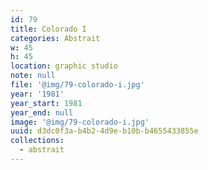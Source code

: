 ```yaml
---
id: 79
title: Colorado I
categories: Abstrait
w: 45
h: 45
location: graphic studio
note: null
file: '@img/79-colorado-i.jpg'
year: '1981'
year_start: 1981
year_end: null
image: '@img/79-colorado-i.jpg'
uuid: d3dc0f3a-b4b2-4d9e-b10b-b4655433855e
collections:
  - abstrait
---
```


